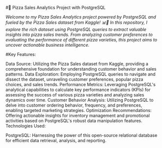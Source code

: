 #🍕 Pizza Sales Analytics Project with PostgreSQL

*Welcome to my Pizza Sales Analytics project powered by PostgreSQL and fueled by the Pizza Sales dataset from Kaggle! 📊🍕 In this repository, I explore the rich dataset using PostgreSQL queries to extract valuable insights into pizza sales trends. From analyzing customer preferences to evaluating the performance of different pizza varieties, this project aims to uncover actionable business intelligence.*

#Key Features:

Data Source: Utilizing the Pizza Sales dataset from Kaggle, providing a comprehensive foundation for understanding customer behavior and sales patterns.
Data Exploration: Employing PostgreSQL queries to navigate and dissect the dataset, unraveling customer preferences, popular pizza choices, and sales trends.
Performance Metrics: Leveraging PostgreSQL's analytical capabilities to calculate key performance indicators (KPIs) for assessing the success of various pizza varieties and analyzing sales dynamics over time.
Customer Behavior Analysis: Utilizing PostgreSQL to delve into customer ordering behavior, frequency, and preferences, enabling targeted marketing strategies.
Optimization Recommendations: Offering actionable insights for inventory management and promotional activities based on PostgreSQL's robust data manipulation features.
Technologies Used:

PostgreSQL: Harnessing the power of this open-source relational database for efficient data retrieval, analysis, and reporting.
